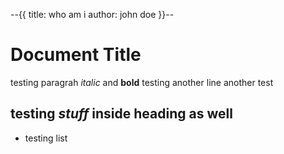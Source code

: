--{{
    title: who am i
    author: john doe
}}--

# Document Title
testing paragrah *italic* and **bold**
testing another line 
another test
## testing *stuff* inside **heading** as well
- testing list
